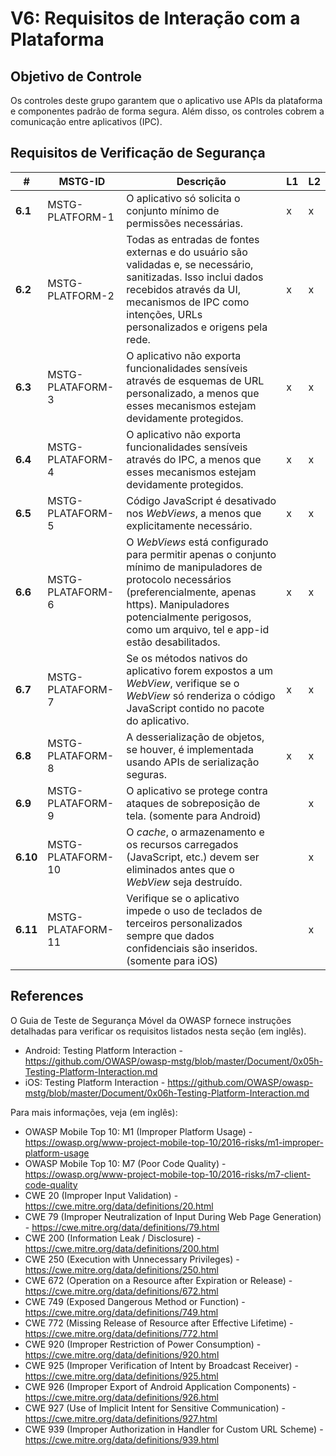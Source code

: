 # V6: Requisitos de Interação com a Plataforma

## Objetivo de Controle

Os controles deste grupo garantem que o aplicativo use APIs da plataforma e componentes padrão de forma segura. Além disso, os controles cobrem a comunicação entre aplicativos (IPC).

## Requisitos de Verificação de Segurança

| # | MSTG-ID | Descrição | L1 | L2 |
| -- | ---------- | ---------------------- | - | - |
| **6.1** | MSTG-PLATFORM-1 | O aplicativo só solicita o conjunto mínimo de permissões necessárias. | x | x |
| **6.2** | MSTG-PLATFORM-2 | Todas as entradas de fontes externas e do usuário são validadas e, se necessário, sanitizadas. Isso inclui dados recebidos através da UI, mecanismos de IPC como intenções, URLs personalizados e origens pela rede.| x | x |
| **6.3** | MSTG-PLATAFORM-3 | O aplicativo não exporta funcionalidades sensíveis através de esquemas de URL personalizado, a menos que esses mecanismos estejam devidamente protegidos. | x  |  x  |
| **6.4** | MSTG-PLATAFORM-4 | O aplicativo não exporta funcionalidades sensíveis através do IPC, a menos que esses mecanismos estejam devidamente protegidos. | x  |  x  |
| **6.5** | MSTG-PLATAFORM-5 | Código JavaScript é desativado nos _WebViews_, a menos que explicitamente necessário. | x  |  x  |
| **6.6** | MSTG-PLATAFORM-6 | O _WebViews_ está configurado para permitir apenas o conjunto mínimo de manipuladores de protocolo necessários (preferencialmente, apenas https). Manipuladores potencialmente perigosos, como um arquivo, tel e app-id estão desabilitados. | x  |  x  |
| **6.7** | MSTG-PLATAFORM-7 | Se os métodos nativos do aplicativo forem expostos a um _WebView_, verifique se o _WebView_ só renderiza o código JavaScript contido no pacote do aplicativo. | x  |  x  |
| **6.8** | MSTG-PLATAFORM-8 | A desserialização de objetos, se houver, é implementada usando APIs de serialização seguras. | x  |  x  |
| **6.9** | MSTG-PLATAFORM-9 | O aplicativo se protege contra ataques de sobreposição de tela. (somente para Android) |  | x  |
| **6.10** | MSTG-PLATAFORM-10 | O _cache_, o armazenamento e os recursos carregados (JavaScript, etc.) devem ser eliminados antes que o _WebView_ seja destruído. |  | x  |
| **6.11** | MSTG-PLATAFORM-11 | Verifique se o aplicativo impede o uso de teclados de terceiros personalizados sempre que dados confidenciais são inseridos. (somente para iOS) | | x  |

## References

O Guia de Teste de Segurança Móvel da OWASP fornece instruções detalhadas para verificar os requisitos listados nesta seção (em inglês).

- Android: Testing Platform Interaction - <https://github.com/OWASP/owasp-mstg/blob/master/Document/0x05h-Testing-Platform-Interaction.md>
- iOS: Testing Platform Interaction - <https://github.com/OWASP/owasp-mstg/blob/master/Document/0x06h-Testing-Platform-Interaction.md>

Para mais informações, veja (em inglês):

- OWASP Mobile Top 10: M1 (Improper Platform Usage) - <https://owasp.org/www-project-mobile-top-10/2016-risks/m1-improper-platform-usage>
- OWASP Mobile Top 10: M7 (Poor Code Quality) - <https://owasp.org/www-project-mobile-top-10/2016-risks/m7-client-code-quality>
- CWE 20 (Improper Input Validation) - <https://cwe.mitre.org/data/definitions/20.html>
- CWE 79 (Improper Neutralization of Input During Web Page Generation) - <https://cwe.mitre.org/data/definitions/79.html>
- CWE 200 (Information Leak / Disclosure) - <https://cwe.mitre.org/data/definitions/200.html>
- CWE 250 (Execution with Unnecessary Privileges) - <https://cwe.mitre.org/data/definitions/250.html>
- CWE 672 (Operation on a Resource after Expiration or Release) - <https://cwe.mitre.org/data/definitions/672.html>
- CWE 749 (Exposed Dangerous Method or Function) - <https://cwe.mitre.org/data/definitions/749.html>
- CWE 772 (Missing Release of Resource after Effective Lifetime) - <https://cwe.mitre.org/data/definitions/772.html>
- CWE 920 (Improper Restriction of Power Consumption) - <https://cwe.mitre.org/data/definitions/920.html>
- CWE 925 (Improper Verification of Intent by Broadcast Receiver) - <https://cwe.mitre.org/data/definitions/925.html>
- CWE 926 (Improper Export of Android Application Components) - <https://cwe.mitre.org/data/definitions/926.html>
- CWE 927 (Use of Implicit Intent for Sensitive Communication) - <https://cwe.mitre.org/data/definitions/927.html>
- CWE 939 (Improper Authorization in Handler for Custom URL Scheme) - <https://cwe.mitre.org/data/definitions/939.html>
